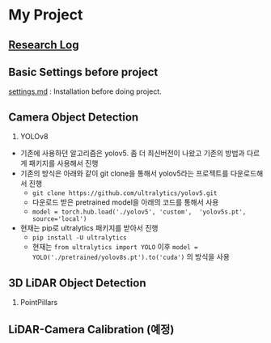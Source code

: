 # My Project
## [Research Log](./research%20log/README.md)
## Basic Settings before project
[settings.md](./settings.md) : Installation before doing project. 

## Camera Object Detection
1. YOLOv8
- 기존에 사용하던 알고리즘은 yolov5. 좀 더 최신버전이 나왔고 기존의 방법과 다르게 패키지를 사용해서 진행
- 기존의 방식은 아래와 같이 git clone을 통해서 yolov5라는 프로젝트를 다운로드해서 진행
    - `git clone https://github.com/ultralytics/yolov5.git`
    - 다운로드 받은 pretrained model을 아래의 코드를 통해서 사용
    - `model = torch.hub.load('./yolov5', 'custom',  'yolov5s.pt', source='local')`
- 현재는 pip로 ultralytics 패키지를 받아서 진행
    - `pip install -U ultralytics`
    - 현재는 `from ultralytics import YOLO` 이후 `model = YOLO('./pretrained/yolov8s.pt').to('cuda')` 의 방식을 사용


## 3D LiDAR Object Detection
1. PointPillars


## LiDAR-Camera Calibration (예정)
